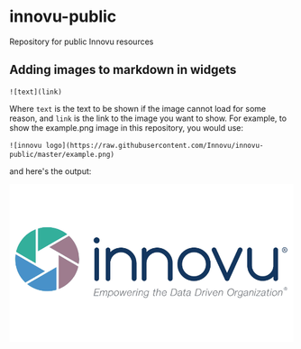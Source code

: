 # innovu-public

Repository for public Innovu resources

## Adding images to markdown in widgets

```
![text](link)
```

Where `text` is the text to be shown if the image cannot load for some reason, and `link` is the link to the image you want to show. For example, to show the example.png image in this repository, you would use:

```
![innovu logo](https://raw.githubusercontent.com/Innovu/innovu-public/master/example.png)
```

and here's the output:

![innovu logo](https://raw.githubusercontent.com/Innovu/innovu-public/master/example.png)
